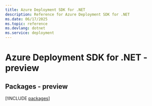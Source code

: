 ```yaml
---
title: Azure Deployment SDK for .NET
description: Reference for Azure Deployment SDK for .NET
ms.date: 06/17/2025
ms.topic: reference
ms.devlang: dotnet
ms.service: deployment
---
```

# Azure Deployment SDK for .NET - preview
## Packages - preview
[!INCLUDE [packages](deployment-index.md)]